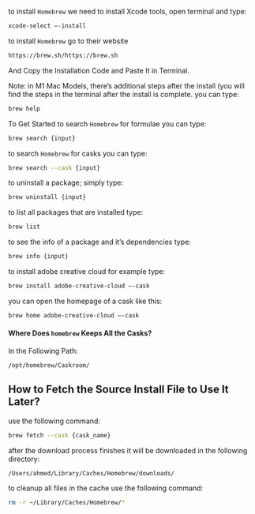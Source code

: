 to install `Homebrew` we need to install Xcode tools, open terminal and type: 

```zsh
xcode-select —-install
```

to install `Homebrew` go to their website 

```zsh
https://brew.sh/https://brew.sh
```

And Copy the Installation Code and Paste It in Terminal. 

Note: in M1 Mac Models, there’s additional steps after the install (you will find the steps in the terminal after the install is complete. 
you can type: 

```zsh
brew help
```

To Get Started 
to search `Homebrew` for formulae you can type: 

```zsh
brew search {input}
```

to search `Homebrew` for casks you can type: 

```zsh
brew search --cask {input}
```

to uninstall a package; simply type: 

```zsh
brew uninstall {input}
```

to list all packages that are installed type: 

```zsh
brew list
```

to see the info of a package and it’s dependencies type: 

```zsh
brew info {input}
```

to install adobe creative cloud for example type: 

```zsh
brew install adobe-creative-cloud —-cask
```

you can open the homepage of a cask like this: 

```zsh
brew home adobe-creative-cloud —-cask
```

#### Where Does `homebrew` Keeps All the Casks? 

In the Following Path: 

```plain
/opt/homebrew/Caskroom/
```

## How to Fetch the Source Install File to Use It Later?

use the following command: 

```zsh
brew fetch --cask {cask_name}
```

after the download process finishes it will be downloaded in the following directory: 

```
/Users/ahmed/Library/Caches/Homebrew/downloads/
```

to cleanup all files in the cache use the following command: 

```zsh
rm -r ~/Library/Caches/Homebrew/*
```



